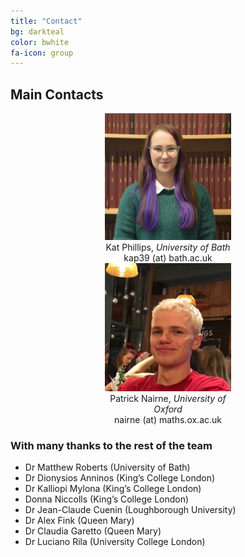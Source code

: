 ```yaml
---
title: "Contact"
bg: darkteal
color: bwhite
fa-icon: group
---
```


## Main Contacts

<div class="row" style-="margin: auto">
    <div class="column" style="width:40%; text-align:center; margin:0 auto">
        <img src="img/Kat.png" alt="Image of Kat" width="250" > <br>
         Kat Phillips, <i> University of Bath</i> <br>
        kap39 (at) bath.ac.uk
    </div>
    <div class = "column" style="width:40%; text-align: center; margin:0 auto">
        <img src="img/Patrick.jpg" alt = "Image of Patrick" width="250"> <br>
        Patrick Nairne, <i> University of Oxford</i> <br>
        nairne (at) maths.ox.ac.uk
    </div>
</div>




###  With many thanks to the rest of the  team 
* Dr Matthew Roberts (University of Bath)
* Dr Dionysios Anninos (King’s College London)
* Dr Kalliopi Mylona (King’s College London)
* Donna Niccolls (King’s College London)
* Dr Jean-Claude Cuenin (Loughborough University)
* Dr Alex Fink (Queen Mary)
* Dr Claudia Garetto (Queen Mary)
* Dr Luciano Rila (University College London)
